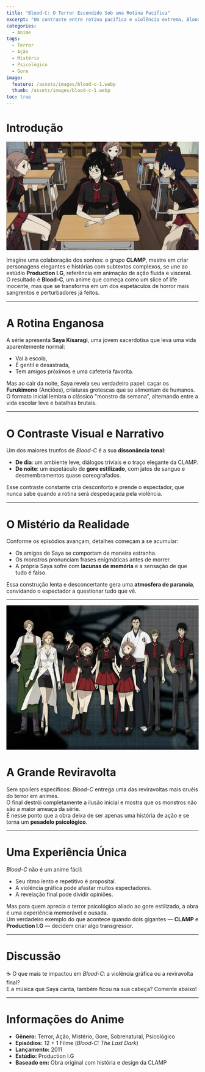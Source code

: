 ```yaml
---
title: "Blood-C: O Terror Escondido Sob uma Rotina Pacífica"
excerpt: "Um contraste entre rotina pacífica e violência extrema, Blood-C mistura o estilo da CLAMP com o horror visceral da Production I.G em uma experiência de terror psicológico única."
categories:
  - Anime
tags:
  - Terror
  - Ação
  - Mistério
  - Psicológico
  - Gore
image:
  feature: /assets/images/blood-c-1.webp
  thumb: /assets/images/blood-c-1.webp
toc: true
---
```


# Introdução

![Saya Kisaragi em sua pose de batalha, com óculos e uniforme escolar, contrastando com o sangue em sua espada.](/assets/images/blood-c-1.webp)

Imagine uma colaboração dos sonhos: o grupo **CLAMP**, mestre em criar personagens elegantes e histórias com subtextos complexos, se une ao estúdio **Production I.G**, referência em animação de ação fluida e visceral.  
O resultado é **Blood-C**, um anime que começa como um slice of life inocente, mas que se transforma em um dos espetáculos de horror mais sangrentos e perturbadores já feitos.

---

# A Rotina Enganosa

A série apresenta **Saya Kisaragi**, uma jovem sacerdotisa que leva uma vida aparentemente normal:  
- Vai à escola,  
- É gentil e desastrada,  
- Tem amigos próximos e uma cafeteria favorita.  

Mas ao cair da noite, Saya revela seu verdadeiro papel: caçar os **Furukimono** (Anciões), criaturas grotescas que se alimentam de humanos. O formato inicial lembra o clássico "monstro da semana", alternando entre a vida escolar leve e batalhas brutais.

---

# O Contraste Visual e Narrativo

Um dos maiores trunfos de *Blood-C* é a sua **dissonância tonal**:  
- **De dia**: um ambiente leve, diálogos triviais e o traço elegante da CLAMP.  
- **De noite**: um espetáculo de **gore estilizado**, com jatos de sangue e desmembramentos quase coreografados.

Esse contraste constante cria desconforto e prende o espectador, que nunca sabe quando a rotina será despedaçada pela violência.

---

# O Mistério da Realidade

Conforme os episódios avançam, detalhes começam a se acumular:  
- Os amigos de Saya se comportam de maneira estranha.  
- Os monstros pronunciam frases enigmáticas antes de morrer.  
- A própria Saya sofre com **lacunas de memória** e a sensação de que tudo é falso.

Essa construção lenta e desconcertante gera uma **atmosfera de paranoia**, convidando o espectador a questionar tudo que vê.

---

![Saya em seu modo de sacerdotisa, com um olhar vazio e melancólico, refletindo a verdade sombria de sua existência.](/assets/images/blood-c-2.webp)

# A Grande Reviravolta

Sem spoilers específicos: *Blood-C* entrega uma das reviravoltas mais cruéis do terror em animes.  
O final destrói completamente a ilusão inicial e mostra que os monstros não são a maior ameaça da série.  
É nesse ponto que a obra deixa de ser apenas uma história de ação e se torna um **pesadelo psicológico**.

---

# Uma Experiência Única

*Blood-C* não é um anime fácil:  
- Seu ritmo lento e repetitivo é proposital.  
- A violência gráfica pode afastar muitos espectadores.  
- A revelação final pode dividir opiniões.  

Mas para quem aprecia o terror psicológico aliado ao gore estilizado, a obra é uma experiência memorável e ousada.  
Um verdadeiro exemplo do que acontece quando dois gigantes — **CLAMP** e **Production I.G** — decidem criar algo transgressor.

---

# Discussão

☕ O que mais te impactou em *Blood-C*: a violência gráfica ou a reviravolta final?  
E a música que Saya canta, também ficou na sua cabeça? Comente abaixo!

---

# Informações do Anime

- **Gênero:** Terror, Ação, Mistério, Gore, Sobrenatural, Psicológico  
- **Episódios:** 12 + 1 Filme (*Blood-C: The Last Dark*)  
- **Lançamento:** 2011  
- **Estúdio:** Production I.G  
- **Baseado em:** Obra original com história e design da CLAMP  
